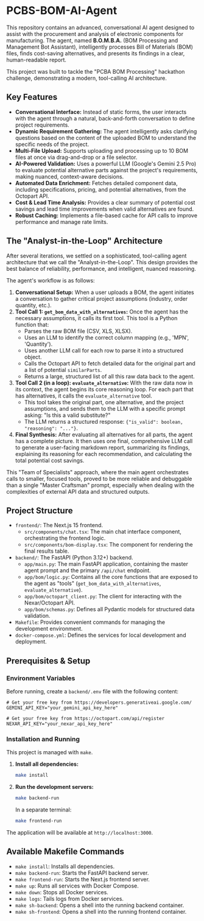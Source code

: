 # PCBS-BOM-AI-Agent

This repository contains an advanced, conversational AI agent designed to assist with the procurement and analysis of electronic components for manufacturing. The agent, named **B.O.M.B.A.** (BOM Processing and Management Bot Assistant), intelligently processes Bill of Materials (BOM) files, finds cost-saving alternatives, and presents its findings in a clear, human-readable report.

This project was built to tackle the "PCBA BOM Processing" hackathon challenge, demonstrating a modern, tool-calling AI architecture.

## Key Features

- **Conversational Interface:** Instead of static forms, the user interacts with the agent through a natural, back-and-forth conversation to define project requirements.
- **Dynamic Requirement Gathering:** The agent intelligently asks clarifying questions based on the content of the uploaded BOM to understand the specific needs of the project.
- **Multi-File Upload:** Supports uploading and processing up to 10 BOM files at once via drag-and-drop or a file selector.
- **AI-Powered Validation:** Uses a powerful LLM (Google's Gemini 2.5 Pro) to evaluate potential alternative parts against the project's requirements, making nuanced, context-aware decisions.
- **Automated Data Enrichment:** Fetches detailed component data, including specifications, pricing, and potential alternatives, from the Octopart API.
- **Cost & Lead Time Analysis:** Provides a clear summary of potential cost savings and lead time improvements when valid alternatives are found.
- **Robust Caching:** Implements a file-based cache for API calls to improve performance and manage rate limits.

## The "Analyst-in-the-Loop" Architecture

After several iterations, we settled on a sophisticated, tool-calling agent architecture that we call the "Analyst-in-the-Loop". This design provides the best balance of reliability, performance, and intelligent, nuanced reasoning.

The agent's workflow is as follows:

1.  **Conversational Setup:** When a user uploads a BOM, the agent initiates a conversation to gather critical project assumptions (industry, order quantity, etc.).
2.  **Tool Call 1: `get_bom_data_with_alternatives`:** Once the agent has the necessary assumptions, it calls its first tool. This tool is a Python function that:
    *   Parses the raw BOM file (CSV, XLS, XLSX).
    *   Uses an LLM to identify the correct column mapping (e.g., 'MPN', 'Quantity').
    *   Uses another LLM call for each row to parse it into a structured object.
    *   Calls the Octopart API to fetch detailed data for the original part and a list of potential `similarParts`.
    *   Returns a large, structured list of all this raw data back to the agent.
3.  **Tool Call 2 (in a loop): `evaluate_alternative`:** With the raw data now in its context, the agent begins its core reasoning loop. For each part that has alternatives, it calls the `evaluate_alternative` tool.
    *   This tool takes the original part, one alternative, and the project assumptions, and sends them to the LLM with a specific prompt asking: "Is this a valid substitute?"
    *   The LLM returns a structured response: `{"is_valid": boolean, "reasoning": "..."}`.
4.  **Final Synthesis:** After evaluating all alternatives for all parts, the agent has a complete picture. It then uses one final, comprehensive LLM call to generate a user-facing markdown report, summarizing its findings, explaining its reasoning for each recommendation, and calculating the total potential cost savings.

This "Team of Specialists" approach, where the main agent orchestrates calls to smaller, focused tools, proved to be more reliable and debuggable than a single "Master Craftsman" prompt, especially when dealing with the complexities of external API data and structured outputs.

## Project Structure

- `frontend/`: The Next.js 15 frontend.
  - `src/components/chat.tsx`: The main chat interface component, orchestrating the frontend logic.
  - `src/components/bom-display.tsx`: The component for rendering the final results table.
- `backend/`: The FastAPI (Python 3.12+) backend.
  - `app/main.py`: The main FastAPI application, containing the master agent prompt and the primary `/api/chat` endpoint.
  - `app/bom/logic.py`: Contains all the core functions that are exposed to the agent as "tools" (`get_bom_data_with_alternatives`, `evaluate_alternative`).
  - `app/bom/octopart_client.py`: The client for interacting with the Nexar/Octopart API.
  - `app/bom/schemas.py`: Defines all Pydantic models for structured data validation.
- `Makefile`: Provides convenient commands for managing the development environment.
- `docker-compose.yml`: Defines the services for local development and deployment.

## Prerequisites & Setup

### Environment Variables

Before running, create a `backend/.env` file with the following content:

```
# Get your free key from https://developers.generativeai.google.com/
GEMINI_API_KEY="your_gemini_api_key_here"

# Get your free key from https://octopart.com/api/register
NEXAR_API_KEY="your_nexar_api_key_here"
```

### Installation and Running

This project is managed with `make`.

1.  **Install all dependencies:**
    ```bash
    make install
    ```
2.  **Run the development servers:**
    ```bash
    make backend-run
    ```
    In a separate terminal:
    ```bash
    make frontend-run
    ```

The application will be available at `http://localhost:3000`.

## Available Makefile Commands

- `make install`: Installs all dependencies.
- `make backend-run`: Starts the FastAPI backend server.
- `make frontend-run`: Starts the Next.js frontend server.
- `make up`: Runs all services with Docker Compose.
- `make down`: Stops all Docker services.
- `make logs`: Tails logs from Docker services.
- `make sh-backend`: Opens a shell into the running backend container.
- `make sh-frontend`: Opens a shell into the running frontend container.

